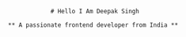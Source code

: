                               # Hello I Am Deepak Singh

                  ** A passionate frontend developer from India **
                                 
